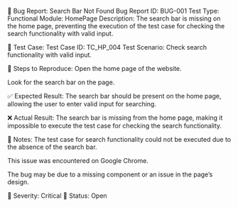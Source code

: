 🐞 Bug Report: Search Bar Not Found
Bug Report ID: BUG-001
Test Type: Functional
Module: HomePage
Description: The search bar is missing on the home page, preventing the execution of the test case for checking the search functionality with valid input.

🧪 Test Case:
Test Case ID: TC_HP_004
Test Scenario: Check search functionality with valid input.

🔁 Steps to Reproduce:
Open the home page of the website.

Look for the search bar on the page.

✅ Expected Result:
The search bar should be present on the home page, allowing the user to enter valid input for searching.

❌ Actual Result:
The search bar is missing from the home page, making it impossible to execute the test case for checking the search functionality.

📝 Notes:
The test case for search functionality could not be executed due to the absence of the search bar.

This issue was encountered on Google Chrome.

The bug may be due to a missing component or an issue in the page’s design.

🚨 Severity: Critical
📌 Status: Open
